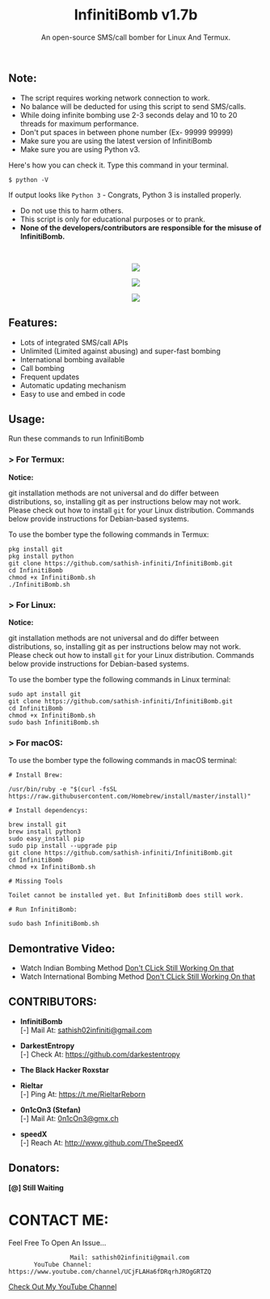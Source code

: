 <h1 align="center">InfinitiBomb v1.7b</h1>
<p align="center">An open-source SMS/call bomber for Linux And Termux.</p><br>

## Note:

- The script requires working network connection to work.
- No balance will be deducted for using this script to send SMS/calls.
- While doing infinite bombing use 2-3 seconds delay and 10 to 20 threads for maximum performance.
- Don't put spaces in between phone number (Ex- 99999 99999)
- Make sure you are using the latest version of InfinitiBomb
- Make sure you are using Python v3.

Here's how you can check it. Type this command in your terminal.
```
$ python -V
```
If output looks like `Python 3` - Congrats, Python 3 is installed properly.

- Do not use this to harm others.
- This script is only for educational purposes or to prank.
- **None of the developers/contributors are responsible for the misuse of InfinitiBomb.**
<br>

<p align="center">
<img src="https://github.com/sathish-infiniti/InfinitiBomb/blob/master/Scr/InfinitiBomb1.jpeg"/>
</p>

<p align="center">
<img src="https://github.com/sathish-infiniti/InfinitiBomb/blob/master/Scr/InfinitiBomb2.jpeg"/>
</p>

<p align="center">
<img src="https://github.com/sathish-infiniti/InfinitiBomb/blob/master/Scr/InfinitiBomb3.jpeg"/>
</p>

## Features:

- Lots of integrated SMS/call APIs
- Unlimited (Limited against abusing) and super-fast bombing
- International bombing available
- Call bombing
- Frequent updates
- Automatic updating mechanism
- Easy to use and embed in code

## Usage:

Run these commands to run InfinitiBomb

### > For Termux:

**Notice:** 

git installation methods are not universal and do differ between distributions,
so, installing git as per instructions below may not work.
Please check out how to install `git` for your Linux distribution.
Commands below provide instructions for Debian-based systems.

To use the bomber type the following commands in Termux:
```
pkg install git
pkg install python
git clone https://github.com/sathish-infiniti/InfinitiBomb.git
cd InfinitiBomb
chmod +x InfinitiBomb.sh
./InfinitiBomb.sh
```

### > For Linux:

**Notice:** 

git installation methods are not universal and do differ between distributions,
so, installing git as per instructions below may not work.
Please check out how to install `git` for your Linux distribution.
Commands below provide instructions for Debian-based systems.

To use the bomber type the following commands in Linux terminal:
```
sudo apt install git
git clone https://github.com/sathish-infiniti/InfinitiBomb.git
cd InfinitiBomb
chmod +x InfinitiBomb.sh
sudo bash InfinitiBomb.sh
```

### > For macOS:

To use the bomber type the following commands in macOS terminal:
```
# Install Brew: 

/usr/bin/ruby -e "$(curl -fsSL https://raw.githubusercontent.com/Homebrew/install/master/install)"

# Install dependencys:

brew install git
brew install python3
sudo easy_install pip
sudo pip install --upgrade pip
git clone https://github.com/sathish-infiniti/InfinitiBomb.git
cd InfinitiBomb
chmod +x InfinitiBomb.sh

# Missing Tools

Toilet cannot be installed yet. But InfinitiBomb does still work.

# Run InfinitiBomb:

sudo bash InfinitiBomb.sh
```

## Demontrative Video:

- Watch Indian Bombing Method <a href="https://youtu.be/">Don't CLick Still Working On that</a><br>
- Watch International Bombing Method <a href="https://youtu.be/">Don't CLick Still Working On that</a><br>

## CONTRIBUTORS:

- **InfinitiBomb**<br>
[-] Mail At: sathish02infiniti@gmail.com

- **DarkestEntropy**<br>
[-] Check At: https://github.com/darkestentropy

- **The Black Hacker Roxstar**<br>

- **Rieltar**<br>
[-] Ping At: https://t.me/RieltarReborn

- **0n1cOn3 (Stefan)**<br>
[-] Mail At: 0n1cOn3@gmx.ch

- **speedX**<br>
[-] Reach At: http://www.github.com/TheSpeedX

## Donators:

**[@] Still Waiting**



# CONTACT ME:

Feel Free To Open An Issue...

```
                 Mail: sathish02infiniti@gmail.com
       YouTube Channel: https://www.youtube.com/channel/UCjFLAHa6fDRqrhJROgGRTZQ
```

<a href="https://www.youtube.com/channel/UCjFLAHa6fDRqrhJROgGRTZQ">Check Out My YouTube Channel</a>
